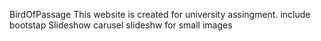BirdOfPassage
This website is created for university assingment. 
include bootstap
Slideshow 
carusel slideshw for small images
